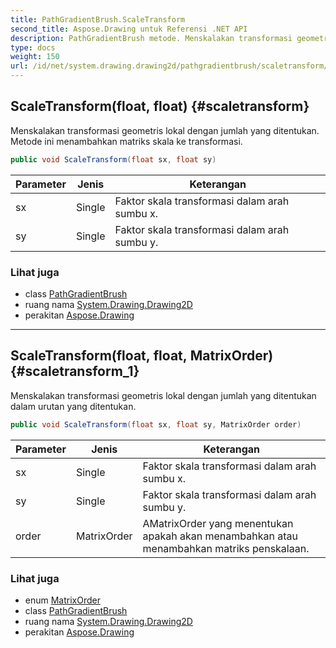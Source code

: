 ```yaml
---
title: PathGradientBrush.ScaleTransform
second_title: Aspose.Drawing untuk Referensi .NET API
description: PathGradientBrush metode. Menskalakan transformasi geometris lokal dengan jumlah yang ditentukan. Metode ini menambahkan matriks skala ke transformasi.
type: docs
weight: 150
url: /id/net/system.drawing.drawing2d/pathgradientbrush/scaletransform/
---
```

## ScaleTransform(float, float) {#scaletransform}

Menskalakan transformasi geometris lokal dengan jumlah yang ditentukan. Metode ini menambahkan matriks skala ke transformasi.

```csharp
public void ScaleTransform(float sx, float sy)
```

| Parameter | Jenis | Keterangan |
| --- | --- | --- |
| sx | Single | Faktor skala transformasi dalam arah sumbu x. |
| sy | Single | Faktor skala transformasi dalam arah sumbu y. |

### Lihat juga

* class [PathGradientBrush](../)
* ruang nama [System.Drawing.Drawing2D](../../pathgradientbrush/)
* perakitan [Aspose.Drawing](../../../)

---

## ScaleTransform(float, float, MatrixOrder) {#scaletransform_1}

Menskalakan transformasi geometris lokal dengan jumlah yang ditentukan dalam urutan yang ditentukan.

```csharp
public void ScaleTransform(float sx, float sy, MatrixOrder order)
```

| Parameter | Jenis | Keterangan |
| --- | --- | --- |
| sx | Single | Faktor skala transformasi dalam arah sumbu x. |
| sy | Single | Faktor skala transformasi dalam arah sumbu y. |
| order | MatrixOrder | AMatrixOrder yang menentukan apakah akan menambahkan atau menambahkan matriks penskalaan. |

### Lihat juga

* enum [MatrixOrder](../../matrixorder/)
* class [PathGradientBrush](../)
* ruang nama [System.Drawing.Drawing2D](../../pathgradientbrush/)
* perakitan [Aspose.Drawing](../../../)


